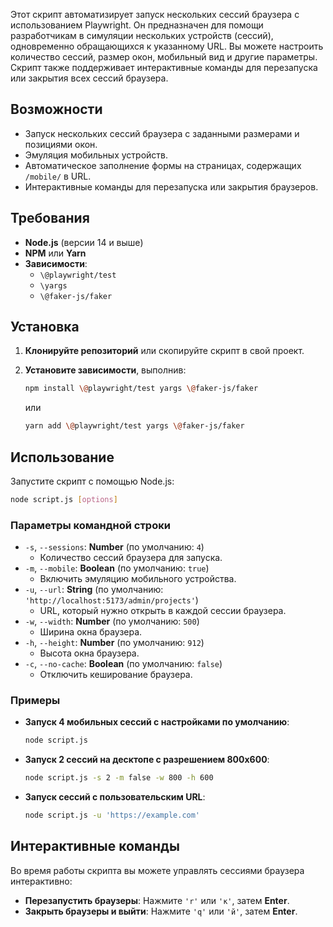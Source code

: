 Этот скрипт автоматизирует запуск нескольких сессий браузера с использованием Playwright. Он предназначен для помощи
разработчикам в симуляции нескольких устройств (сессий), одновременно обращающихся к указанному URL. Вы можете настроить
количество сессий, размер окон, мобильный вид и другие параметры. Скрипт также поддерживает интерактивные команды для
перезапуска или закрытия всех сессий браузера.

## Возможности

- Запуск нескольких сессий браузера с заданными размерами и позициями окон.
- Эмуляция мобильных устройств.
- Автоматическое заполнение формы на страницах, содержащих `/mobile/` в URL.
- Интерактивные команды для перезапуска или закрытия браузеров.

## Требования

- **Node.js** (версии 14 и выше)
- **NPM** или **Yarn**
- **Зависимости**:
    - `\@playwright/test`
    - `\yargs`
    - `\@faker-js/faker`

## Установка

1. **Клонируйте репозиторий** или скопируйте скрипт в свой проект.
2. **Установите зависимости**, выполнив:

   ```bash
   npm install \@playwright/test yargs \@faker-js/faker
   ```

   или

   ```bash
   yarn add \@playwright/test yargs \@faker-js/faker
   ```

## Использование

Запустите скрипт с помощью Node.js:

```bash
node script.js [options]
```

### Параметры командной строки

- `-s`, `--sessions`: **Number** (по умолчанию: `4`)
    - Количество сессий браузера для запуска.
- `-m`, `--mobile`: **Boolean** (по умолчанию: `true`)
    - Включить эмуляцию мобильного устройства.
- `-u`, `--url`: **String** (по умолчанию: `'http://localhost:5173/admin/projects'`)
    - URL, который нужно открыть в каждой сессии браузера.
- `-w`, `--width`: **Number** (по умолчанию: `500`)
    - Ширина окна браузера.
- `-h`, `--height`: **Number** (по умолчанию: `912`)
    - Высота окна браузера.
- `-c`, `--no-cache`: **Boolean** (по умолчанию: `false`)
    - Отключить кеширование браузера.

### Примеры

- **Запуск 4 мобильных сессий с настройками по умолчанию**:

  ```bash
  node script.js
  ```

- **Запуск 2 сессий на десктопе с разрешением 800x600**:

  ```bash
  node script.js -s 2 -m false -w 800 -h 600
  ```

- **Запуск сессий с пользовательским URL**:

  ```bash
  node script.js -u 'https://example.com'
  ```

## Интерактивные команды

Во время работы скрипта вы можете управлять сессиями браузера интерактивно:

- **Перезапустить браузеры**: Нажмите `'r'` или `'к'`, затем **Enter**.
- **Закрыть браузеры и выйти**: Нажмите `'q'` или `'й'`, затем **Enter**.